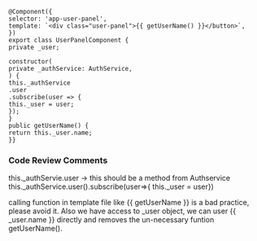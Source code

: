 ```
@Component({
selector: 'app-user-panel',
template: `<div class="user-panel">{{ getUserName() }}</button>`,
})
export class UserPanelComponent {
private _user;

constructor(
private _authService: AuthService,
) {
this._authService
.user
.subscribe(user => {
this._user = user;
});
}
public getUserName() {
return this._user.name;
}}
```

### Code Review Comments

this._authServie.user  -> this should be a method from Authservice this._authService.user().subscribe(user=>{ this._user = user})

calling function in template file like {{ getUserName }} is a bad practice, please avoid it. Also we have access to _user object, we can user {{ _user.name }} directly and removes 
the un-necessary funtion getUserName().
